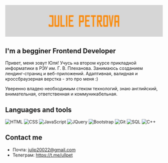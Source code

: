 [![Header](https://github.com/ullpet/ullpet/blob/master/assets/julip.jpg)](https://t.me/ullpet)

## I'm a begginer Frontend Developer

Привет, меня зовут Юля!
Учусь на втором курсе прикладной информатики в РЭУ им. Г. В. Плеханова. Занимаюсь созданием лендинг-страниц и веб-приложений. Адаптивная, валидная и кроссбраузерная верстка - это про меня :)

Уверенно владею необходимым стеком технологий, знаю английский, внимательная, ответственная и коммуникабельная.


## Languages and tools
![HTML](https://img.shields.io/badge/-HTML-d4d4d4?style=for-the-badge&logo=HTML5)
![CSS](https://img.shields.io/badge/-CSS-ed8e3b?style=for-the-badge&logo=CSS3)
![JavaScript](https://img.shields.io/badge/-JavaScript-d4d4d4?style=for-the-badge&logo=JavaScript)
![JQuery](https://img.shields.io/badge/-JQuery-ed8e3b?style=for-the-badge&logo=JQuery)
![Bootstrap](https://img.shields.io/badge/-Bootstrap-d4d4d4?style=for-the-badge&logo=Bootstrap)
![Git](https://img.shields.io/badge/-Git-ed8e3b?style=for-the-badge&logo=Git)
![SQL](https://img.shields.io/badge/-SQL-d4d4d4?style=for-the-badge&logo=MySQL)
![C++](https://img.shields.io/badge/-C++-ed8e3b?style=for-the-badge&logo=C%2b%2b)


## Contact me
- Почта: julip20022@gmail.com
- Телеграм: https://t.me/ullpet


